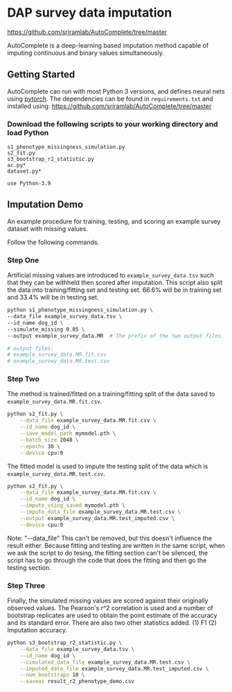 # DAP survey data imputation
https://github.com/sriramlab/AutoComplete/tree/master

AutoComplete is a deep-learning based imputation method capable of imputing continuous and binary values simultaneously.

## Getting Started

AutoComplete can run with most Python 3 versions, and defines neural nets using [pytorch](https://pytorch.org).
The dependencies can be found in `requirements.txt` and installed using:
https://github.com/sriramlab/AutoComplete/tree/master

### Download the following scripts to your working directory and load Python
```
s1_phenotype_missingness_simulation.py
s2_fit.py
s3_bootstrap_r2_statistic.py
ac.py*
dataset.py*

use Python-3.9
```



## Imputation Demo


An example procedure for training, testing, and scoring an example survey dataset with missing values. 

Follow the following commands. 

### Step One
Artificial missing values are introduced to `example_survey_data.tsv` such that they can be withheld then scored after imputation.
This script also split the data into training/fitting set and testing set. 
66.6% will be in training set and 33.4% will be in testing set. 

```bash
python s1_phenotype_missingness_simulation.py \
--data_file example_survey_data.tsv \
--id_name dog_id \
--simulate_missing 0.05 \
--output example_survey_data.MR  # The prefix of the two output files.

# output files:
# example_survey_data.MR.fit.csv
# example_survey_data.MR.test.csv

```

### Step Two
The method is trained/fitted on a training/fitting split of the data saved to `example_survey_data.MR.fit.csv`.
```bash
python s2_fit.py \
    --data_file example_survey_data.MR.fit.csv \
    --id_name dog_id \
    --save_model_path mymodel.pth \
    --batch_size 2048 \
    --epochs 30 \
    --device cpu:0
```

The fitted model is used to impute the testing split of the data which is `example_survey_data.MR.test.csv`.
```bash
python s2_fit.py \
    --data_file example_survey_data.MR.fit.csv \
    --id_name dog_id \
    --impute_using_saved mymodel.pth \
    --impute_data_file example_survey_data.MR.test.csv \
    --output example_survey_data.MR.test_imputed.csv \
    --device cpu:0
```
Note: "--data_file" This can't be removed, but this doesn't influence the result either. Because fitting and testing are written in the same script, when we ask the script to do tesing, the fitting section can't be silenced, the script has to go through the code that does the fitting and then go the testing section. 

### Step Three
Finally, the simulated missing values are scored against their originally observed values. The Pearson's r^2 correlation is used and a number of bootstrap replicates are used to obtain the point estimate of the accuracy and its standard error.
There are also two other statistics added. (1) F1 (2) Imputation accuracy. 

```bash
python s3_bootstrap_r2_statistic.py \
    --data_file example_survey_data.tsv \
    --id_name dog_id \
    --simulated_data_file example_survey_data.MR.test.csv \
    --imputed_data_file example_survey_data.MR.test_imputed.csv \
    --num_bootstraps 10 \
    --saveas result_r2_phenotype_demo.csv
```
